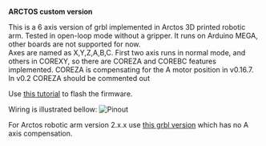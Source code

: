**ARCTOS custom version**

This is a 6 axis version of grbl implemented in Arctos 3D printed robotic arm. Tested in open-loop mode without a gripper.
It runs on Arduino MEGA, other boards are not supported for now.  
Axes are named as X,Y,Z,A,B,C. First two axis runs in normal mode, and others in COREXY, so there are COREZA and COREBC features implemented. 
COREZA is compensating for the A motor position in v0.16.7. In v0.2 COREZA should be commented out

Use [this tutorial](https://arctosrobotics.com/2023/03/27/how-to-flash-the-arctos-grbl-firmware/) to flash the firmware. 
 
Wiring is illustrated bellow: 
![Pinout](https://github.com/ArctosRobotics/Arctos-grbl-v0.1/blob/edge/PINOUT.png)

For Arctos robotic arm version 2.x.x use [this grbl version](https://github.com/ArctosRobotics/Arctos-grbl-v0.1/releases) which has no A axis compensation. 

